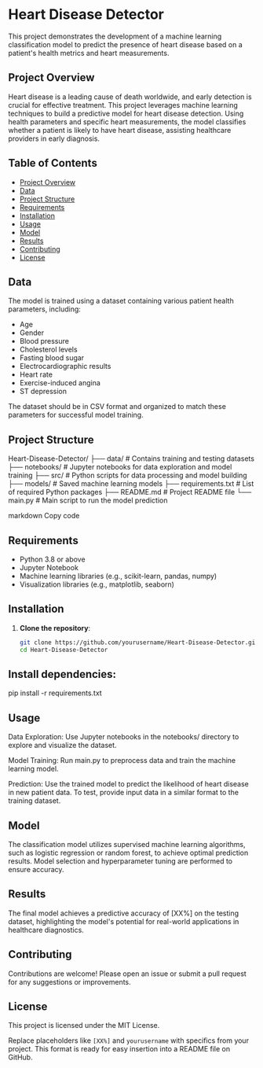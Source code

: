 # Heart Disease Detector

This project demonstrates the development of a machine learning classification model to predict the presence of heart disease based on a patient's health metrics and heart measurements.

## Project Overview

Heart disease is a leading cause of death worldwide, and early detection is crucial for effective treatment. This project leverages machine learning techniques to build a predictive model for heart disease detection. Using health parameters and specific heart measurements, the model classifies whether a patient is likely to have heart disease, assisting healthcare providers in early diagnosis.

## Table of Contents

- [Project Overview](#project-overview)
- [Data](#data)
- [Project Structure](#project-structure)
- [Requirements](#requirements)
- [Installation](#installation)
- [Usage](#usage)
- [Model](#model)
- [Results](#results)
- [Contributing](#contributing)
- [License](#license)

## Data

The model is trained using a dataset containing various patient health parameters, including:

- Age
- Gender
- Blood pressure
- Cholesterol levels
- Fasting blood sugar
- Electrocardiographic results
- Heart rate
- Exercise-induced angina
- ST depression

The dataset should be in CSV format and organized to match these parameters for successful model training.

## Project Structure

Heart-Disease-Detector/ ├── data/ # Contains training and testing datasets ├── notebooks/ # Jupyter notebooks for data exploration and model training ├── src/ # Python scripts for data processing and model building ├── models/ # Saved machine learning models ├── requirements.txt # List of required Python packages ├── README.md # Project README file └── main.py # Main script to run the model prediction

markdown
Copy code

## Requirements

- Python 3.8 or above
- Jupyter Notebook
- Machine learning libraries (e.g., scikit-learn, pandas, numpy)
- Visualization libraries (e.g., matplotlib, seaborn)

## Installation

1. **Clone the repository**:
   ```bash
   git clone https://github.com/yourusername/Heart-Disease-Detector.git
   cd Heart-Disease-Detector

## Install dependencies:

pip install -r requirements.txt

## Usage
Data Exploration: Use Jupyter notebooks in the notebooks/ directory to explore and visualize the dataset.

Model Training: Run main.py to preprocess data and train the machine learning model.

Prediction: Use the trained model to predict the likelihood of heart disease in new patient data. To test, provide input data in a similar format to the training dataset.

## Model
The classification model utilizes supervised machine learning algorithms, such as logistic regression or random forest, to achieve optimal prediction results. Model selection and hyperparameter tuning are performed to ensure accuracy.

## Results
The final model achieves a predictive accuracy of [XX%] on the testing dataset, highlighting the model's potential for real-world applications in healthcare diagnostics.

## Contributing
Contributions are welcome! Please open an issue or submit a pull request for any suggestions or improvements.

## License
This project is licensed under the MIT License.

Replace placeholders like `[XX%]` and `yourusername` with specifics from your project. This format is ready for easy insertion into a README file on GitHub.
